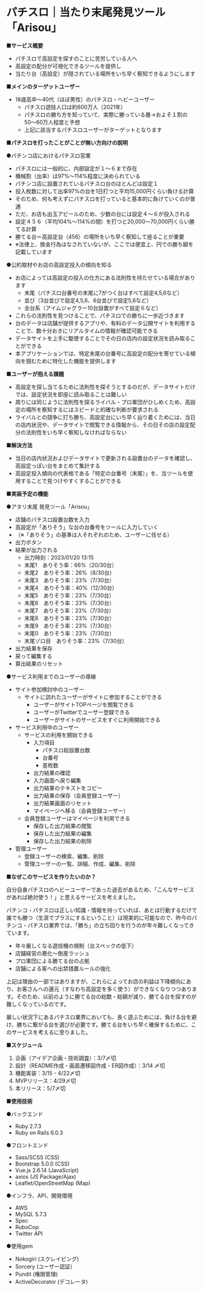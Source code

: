 # パチスロ｜当たり末尾発見ツール「Arisou」


**■サービス概要**
* パチスロで高設定を探すのことに苦労している人へ
* 高設定の配分が可視化できるツールを提供し
* 当たり台（高設定）が隠されている場所をいち早く察知できるようにします


**■メインのターゲットユーザー**
* 18歳高卒〜40代（ほぼ男性）のパチスロ・ヘビーユーザー
    * パチスロ遊技人口は約600万人（2021年）
    * パチスロの勝ち方を知っていて、実際に勝っている層→およそ１割の50〜60万人程度と予想
    * 上記に該当するパチスロユーザーがターゲットとなります


**■パチスロを打ったことがことが無い方向けの説明**

●パチンコ店におけるパチスロ営業
* パチスロには一般的に、内部設定が１〜６まで存在
* 機械割（出率）は97%〜114%程度に決められている
* パチンコ店に設置されているパチスロ台のほとんどは設定１
* 投入枚数に対して出率97%の台を1日打つと平均15,000円くらい負ける計算
* そのため、何も考えずにパチスロを打っていると基本的に負けていくのが普通
* ただ、お店も出玉アピールのため、少数の台には設定４〜６が投入される
* 設定４５６（平均104%〜114%の間）を打つと20,000〜70,000円くらい勝てる計算
* 勝てる台＝高設定台（456）の場所をいち早く察知して座ることが重要
* ※法律上、換金行為はなされていないが、ここでは便宜上、円での勝ち額を記載しています

●公約取材やお店の高設定投入の傾向を知る
* お店によっては高設定の投入の仕方にある法則性を持たせている場合があります
    * 末尾（パチスロ台番号の末尾に7がつく台はすべて設定4,5,6など）
    * 並び（3台並びで設定4,5,6、6台並びで設定5,6など）
    * 全台系（アイムジャグラー10台設置がすべて設定６など）
* これらの法則性を見つけることで、パチスロでの勝ちに一歩近づきます
* 台のデータは店舗が提供するアプリや、有料のデータ公開サイトを利用することで、数十分おきにリアルタイムの情報が確認可能できる
* データサイトを上手に駆使することでその日の店内の設定状況を読み取ることができる
* 本アプリケーションでは、特定末尾の台番号に高設定の配分を寄せている傾向を掴むために特化した機能を提供します


**■ユーザーが抱える課題**

* 高設定を探し当てるために法則性を探そうとするのだが、データサイトだけでは、設定状況を即座に読み取ることは難しい
* 周りには同じように法則性を探るライバル・プロ軍団がひしめくため、高設定の場所を察知するにはスピードと的確な判断が要求される
* ライバルとの競争に打ち勝ち、高設定台にいち早く辿り着くためには、当日の店内状況や、データサイトで閲覧できる情報から、その日その店の設定配分の法則性をいち早く察知しなければならない


**■解決方法**

* 当日の店内状況およびデータサイトで更新される設置台のデータを確認し、高設定っぽい台をまとめて集計する
* 高設定投入傾向の代表格である「特定の台番号（末尾）」を、当ツールを使用することで見つけやすくすることができる


**■実装予定の機能**

●アタリ末尾 発見ツール「Arisou」
* 店舗のパチスロ設置台数を入力
* 高設定が「ありそう」な台の台番号をツールに入力していく
* （※「ありそう」の基準は人それぞれのため、ユーザーに任せる）
* 出力ボタン
* 結果が出力される
    * 出力時刻：2023/01/20 13:15
    * 末尾1　ありそう率：66%（20/30台）
    * 末尾2　ありそう率：26%（8/30台）
    * 末尾3　ありそう率：23%（7/30台）
    * 末尾4　ありそう率：40%（12/30台）
    * 末尾5　ありそう率：23%（7/30台）
    * 末尾6　ありそう率：23%（7/30台）
    * 末尾7　ありそう率：23%（7/30台）
    * 末尾8　ありそう率：23%（7/30台）
    * 末尾9　ありそう率：23%（7/30台）
    * 末尾0　ありそう率：23%（7/30台）
    * 末尾ゾロ目　ありそう率：23%（7/30台）
* 出力結果を保存
* 戻って編集する
* 算出結果のリセット


●サービス利用までのユーザーの導線
* サイト参加検討中のユーザー
    * サイトに訪れたユーザーがサイトに参加することができる
        * ユーザーがサイトTOPページを閲覧できる
        * ユーザーがTwitterでユーザー登録できる
        * ユーザーがサイトのサービスをすぐに利用開始できる
* サービス利用中のユーザー
    * サービスの利用を開始できる
        * 入力項目
            * パチスロ総設置台数
            * 台番号
            * 差枚数
        * 出力結果の確認
        * 入力画面へ戻り編集
        * 出力結果のテキストをコピー
        * 出力結果の保存（会員登録ユーザー）
        * 出力結果画面のリセット
        * マイページへ移る（会員登録ユーザー）
    * 会員登録ユーザーはマイページを利用できる
        * 保存した出力結果の閲覧
        * 保存した出力結果の編集
        * 保存した出力結果の削除
* 管理ユーザー
    * 登録ユーザーの検索、編集、削除
    * 管理ユーザーの一覧、詳細、作成、編集、削除



**■なぜこのサービスを作りたいのか？**

自分自身パチスロのヘビーユーザーであった過去があるため、「こんなサービスがあれば絶対使う！」と思えるサービスを考えました。

パチンコ・パチスロは正しい知識・情報を持っていれば、あとは行動するだけで誰でも勝つ（生涯でプラスにするということ）は現実的に可能なので、昨今のパチンコ・パチスロ業界では、「勝ち」の立ち回りを行うのが年々難しくなってきています。

* 年々厳しくなる遊技機の規制（台スペックの低下）
* 店舗経営の悪化〜倒産ラッシュ
* プロ軍団による勝てる台の占拠
* 店舗による客への出禁措置ルールの強化

上記は理由の一部ではありますが、これらによってお店の利益は下降傾向にあり、お客さんへの還元（すなわち高設定を多く使う）ができなくなりつつあります。そのため、以前のように勝てる台の総数・総額が減り、勝てる台を探すのが難しくなっているのです。

厳しい状況下にあるパチスロ業界においても、長く遊ぶためには、負ける台を避け、勝ちに繋がる台を選びが必要です。勝てる台をいち早く確保するために、このサービスを考えるに至りました。


**■スケジュール**

1. 企画（アイデア企画・技術調査）：3/7〆切 　
2. 設計（README作成・画面遷移図作成・ER図作成）：3/14 〆切
3. 機能実装：3/15 - 4/22〆切
4. MVPリリース：4/29〆切
5. 本リリース：5/7〆切


**■使用技術**

●バックエンド
- Ruby 2.7.3
- Ruby on Rails 6.0.3

●フロントエンド
- Sass/SCSS (CSS)
- Bootstrap 5.0.0 (CSS)
- Vue.js 2.6.14 (JavaScript)
- axios (JS Package/Ajax)
- Leaflet/OpenStreetMap (Map)

●インフラ、API、開発環境
- AWS
- MySQL 5.7.3
- Spec
- RuboCop
- Twitter API

●使用gem
- Nokogiri (スクレイピング)
- Sorcery (ユーザー認証）
- Pundit (権限管理)
- ActiveDecorator (デコレータ)

